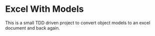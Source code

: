 # Excel With Models

This is a small TDD driven project to convert object models to an excel document and back again.